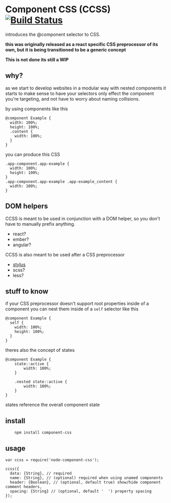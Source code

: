 # Component CSS (CCSS) [![Build Status](https://travis-ci.org/icodeforlove/component-css.png?branch=master)](https://travis-ci.org/icodeforlove/component-css)

introduces the @component selector to CSS.

**this was originally released as a react specific CSS preprocessor of its own, but it is being transitioned to be a generic concept**

**This is not done its still a WIP**

## why?

as we start to develop websites in a modular way with nested components it starts to make sense to have your selectors only effect the component you're targeting, and not have to worry about naming collisions.

by using components like this

```
@component Example {
  width: 100%;
  height: 100%;
  .content {
    width: 100%;
  }
}
```

you can produce this CSS

```
.app-component.app-example {
  width: 100%;
  height: 100%;
}
.app-component.app-example .app-example_content {
  width: 100%;
}
```

## DOM helpers

CCSS is meant to be used in conjunction with a DOM helper, so you don't have to manually prefix anything.

- react?
- ember?
- angular?

CCSS is also meant to be used after a CSS preprocessor

- [stylus](https://github.com/icodeforlove/component-css-stylus)
- scss?
- less?

## stuff to know

if your CSS preprocessor doesn't support root properties inside of a component you can nest them inside of a `self` selector like this

```
@component Example {
  self {
    width: 100%;
    height: 100%;
  }
}
```

theres also the concept of states
```
@component Example {
	state::active {
		width: 100%;
	}

	.nested state::active {
		width: 100%;
	}
}
```
states reference the overall component state

## install

```
	npm install component-css
```

## usage 

```
var ccss = require('node-component-css');

ccss({
  data: {String}, // required
  name: {String}, // (optional) required when using unamed components
  header: {Boolean}, // (optional, default true) show/hide component comment headers,
  spacing: {String} // (optional, default '  ') property spacing
});
```
